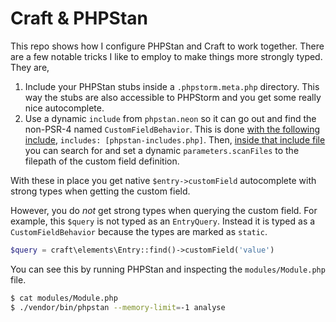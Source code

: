 # Craft & PHPStan

This repo shows how I configure PHPStan and Craft to work together. There are a few notable tricks I
like to employ to make things more strongly typed. They are,

1. Include your PHPStan stubs inside a `.phpstorm.meta.php` directory. This way the stubs are also accessible
   to PHPStorm and you get some really nice autocomplete.
2. Use a dynamic `include` from `phpstan.neon` so it can go out and find the non-PSR-4 named
   `CustomFieldBehavior`. This is done [with the following include](phpstan.neon), `includes: [phpstan-includes.php]`. Then,
   [inside that include file](phpstan-includes.php) you can search for and set a dynamic `parameters.scanFiles` to the filepath
   of the custom field definition.

With these in place you get native `$entry->customField` autocomplete with strong types when getting the
custom field.

However, you do _not_ get strong types when querying the custom field. For example, this `$query` is not
typed as an `EntryQuery`. Instead it is typed as a `CustomFieldBehavior` because the types are marked as
`static`.

```php
$query = craft\elements\Entry::find()->customField('value')
```

You can see this by running PHPStan and inspecting the `modules/Module.php` file.

```bash
$ cat modules/Module.php
$ ./vendor/bin/phpstan --memory-limit=-1 analyse
```
